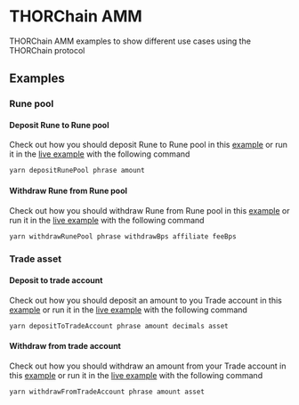 # THORChain AMM

THORChain AMM examples to show different use cases using the THORChain protocol

## Examples

### Rune pool

#### Deposit Rune to Rune pool

Check out how you should deposit Rune to Rune pool in this [example](https://github.com/xchainjs/xchainjs-lib/blob/master/examples/thorchain-amm/runepool-deposit.ts) or run it in the [live example](https://codesandbox.io/p/devbox/github/xchainjs/xchainjs-lib/tree/master/examples/thorchain-amm) with the following command

```sh
yarn depositRunePool phrase amount
```

#### Withdraw Rune from Rune pool

Check out how you should withdraw Rune from Rune pool in this [example](https://github.com/xchainjs/xchainjs-lib/blob/master/examples/thorchain-amm/runepool-withdraw.ts) or run it in the [live example](https://codesandbox.io/p/devbox/github/xchainjs/xchainjs-lib/tree/master/examples/thorchain-amm) with the following command

```sh
yarn withdrawRunePool phrase withdrawBps affiliate feeBps
```

### Trade asset

#### Deposit to trade account

Check out how you should deposit an amount to you Trade account in this [example](https://github.com/xchainjs/xchainjs-lib/blob/master/examples/thorchain-amm/tradeasseet-deposit.ts) or run it in the [live example](https://codesandbox.io/p/devbox/github/xchainjs/xchainjs-lib/tree/master/examples/thorchain-amm) with the following command

```sh
yarn depositToTradeAccount phrase amount decimals asset
```

#### Withdraw from trade account

Check out how you should withdraw an amount from your Trade account in this [example](https://github.com/xchainjs/xchainjs-lib/blob/master/examples/thorchain-amm/tradeasseet-withdraw.ts) or run it in the [live example](https://codesandbox.io/p/devbox/github/xchainjs/xchainjs-lib/tree/master/examples/thorchain-amm) with the following command

```sh
yarn withdrawFromTradeAccount phrase amount asset
```